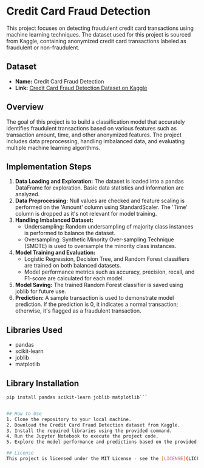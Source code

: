 # Credit Card Fraud Detection

This project focuses on detecting fraudulent credit card transactions using machine learning techniques. The dataset used for this project is sourced from Kaggle, containing anonymized credit card transactions labeled as fraudulent or non-fraudulent.

## Dataset
- **Name:** Credit Card Fraud Detection
- **Link:** [Credit Card Fraud Detection Dataset on Kaggle](https://www.kaggle.com/datasets/mlg-ulb/creditcardfraud)

## Overview
The goal of this project is to build a classification model that accurately identifies fraudulent transactions based on various features such as transaction amount, time, and other anonymized features. The project includes data preprocessing, handling imbalanced data, and evaluating multiple machine learning algorithms.

## Implementation Steps
1. **Data Loading and Exploration:** The dataset is loaded into a pandas DataFrame for exploration. Basic data statistics and information are analyzed.
2. **Data Preprocessing:** Null values are checked and feature scaling is performed on the 'Amount' column using StandardScaler. The 'Time' column is dropped as it's not relevant for model training.
3. **Handling Imbalanced Dataset:**
   - Undersampling: Random undersampling of majority class instances is performed to balance the dataset.
   - Oversampling: Synthetic Minority Over-sampling Technique (SMOTE) is used to oversample the minority class instances.
4. **Model Training and Evaluation:**
   - Logistic Regression, Decision Tree, and Random Forest classifiers are trained on both balanced datasets.
   - Model performance metrics such as accuracy, precision, recall, and F1-score are calculated for each model.
5. **Model Saving:** The trained Random Forest classifier is saved using joblib for future use.
6. **Prediction:** A sample transaction is used to demonstrate model prediction. If the prediction is 0, it indicates a normal transaction; otherwise, it's flagged as a fraudulent transaction.

## Libraries Used
- pandas
- scikit-learn
- joblib
- matplotlib

## Library Installation
```bash
pip install pandas scikit-learn joblib matplotlib```


## How to Use
1. Clone the repository to your local machine.
2. Download the Credit Card Fraud Detection dataset from Kaggle.
3. Install the required libraries using the provided command.
4. Run the Jupyter Notebook to execute the project code.
5. Explore the model performance and predictions based on the provided example.

## License
This project is licensed under the MIT License - see the [LICENSE](LICENSE) file for details.

